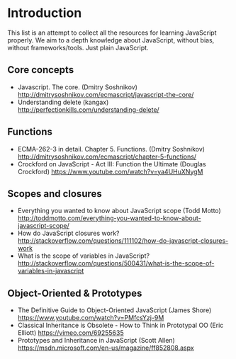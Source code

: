 # Introduction
This list is an attempt to collect all the resources for learning JavaScript properly. We aim to a depth knowledge about JavaScript, without bias, without frameworks/tools. Just plain JavaScript.

## Core concepts
 * Javascript. The core. (Dmitry Soshnikov) http://dmitrysoshnikov.com/ecmascript/javascript-the-core/
 * Understanding delete (kangax) http://perfectionkills.com/understanding-delete/

## Functions
 * ECMA-262-3 in detail. Chapter 5. Functions. (Dmitry Soshnikov) http://dmitrysoshnikov.com/ecmascript/chapter-5-functions/
 * Crockford on JavaScript - Act III: Function the Ultimate (Douglas Crockford) https://www.youtube.com/watch?v=ya4UHuXNygM

## Scopes and closures
  * Everything you wanted to know about JavaScript scope (Todd Motto) http://toddmotto.com/everything-you-wanted-to-know-about-javascript-scope/
  * How do JavaScript closures work? http://stackoverflow.com/questions/111102/how-do-javascript-closures-work
  * What is the scope of variables in JavaScript? http://stackoverflow.com/questions/500431/what-is-the-scope-of-variables-in-javascript

## Object-Oriented & Prototypes
 * The Definitive Guide to Object-Oriented JavaScript (James Shore) https://www.youtube.com/watch?v=PMfcsYzj-9M
 * Classical Inheritance is Obsolete - How to Think in Prototypal OO (Eric Elliott) https://vimeo.com/69255635
 * Prototypes and Inheritance in JavaScript (Scott Allen) https://msdn.microsoft.com/en-us/magazine/ff852808.aspx

